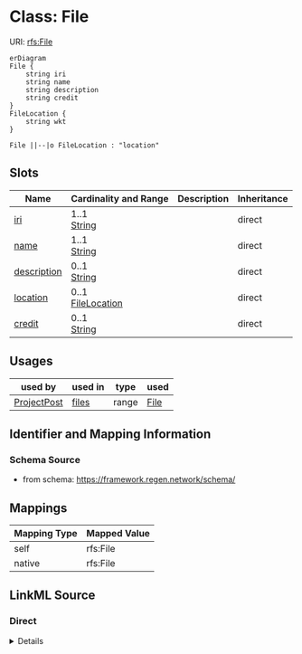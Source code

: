 

# Class: File



URI: [rfs:File](https://framework.regen.network/schema/File)



```mermaid
erDiagram
File {
    string iri  
    string name  
    string description  
    string credit  
}
FileLocation {
    string wkt  
}

File ||--|o FileLocation : "location"

```



<!-- no inheritance hierarchy -->


## Slots

| Name | Cardinality and Range | Description | Inheritance |
| ---  | --- | --- | --- |
| [iri](iri.md) | 1..1 <br/> [String](String.md) |  | direct |
| [name](name.md) | 1..1 <br/> [String](String.md) |  | direct |
| [description](description.md) | 0..1 <br/> [String](String.md) |  | direct |
| [location](location.md) | 0..1 <br/> [FileLocation](FileLocation.md) |  | direct |
| [credit](credit.md) | 0..1 <br/> [String](String.md) |  | direct |





## Usages

| used by | used in | type | used |
| ---  | --- | --- | --- |
| [ProjectPost](ProjectPost.md) | [files](files.md) | range | [File](File.md) |






## Identifier and Mapping Information







### Schema Source


* from schema: https://framework.regen.network/schema/





## Mappings

| Mapping Type | Mapped Value |
| ---  | ---  |
| self | rfs:File |
| native | rfs:File |





## LinkML Source

<!-- TODO: investigate https://stackoverflow.com/questions/37606292/how-to-create-tabbed-code-blocks-in-mkdocs-or-sphinx -->

### Direct

<details>
```yaml
name: File
from_schema: https://framework.regen.network/schema/
attributes:
  iri:
    name: iri
    from_schema: https://framework.regen.network/schema/
    rank: 1000
    identifier: true
    domain_of:
    - File
    required: true
  name:
    name: name
    from_schema: https://framework.regen.network/schema/
    slot_uri: dcterms:title
    domain_of:
    - ProjectInfo
    - ProjectRole
    - Organization
    - File
    - AdministrativeArea
    required: true
  description:
    name: description
    from_schema: https://framework.regen.network/schema/
    slot_uri: dcterms:description
    domain_of:
    - ProjectInfo
    - ProjectRole
    - Organization
    - File
  location:
    name: location
    from_schema: https://framework.regen.network/schema/
    slot_uri: geo:hasGeometry
    domain_of:
    - ProjectInfo
    - File
    range: FileLocation
  credit:
    name: credit
    from_schema: https://framework.regen.network/schema/
    rank: 1000
    slot_uri: dcterms:creator
    domain_of:
    - File

```
</details>

### Induced

<details>
```yaml
name: File
from_schema: https://framework.regen.network/schema/
attributes:
  iri:
    name: iri
    from_schema: https://framework.regen.network/schema/
    rank: 1000
    identifier: true
    alias: iri
    owner: File
    domain_of:
    - File
    range: string
    required: true
  name:
    name: name
    from_schema: https://framework.regen.network/schema/
    slot_uri: dcterms:title
    alias: name
    owner: File
    domain_of:
    - ProjectInfo
    - ProjectRole
    - Organization
    - File
    - AdministrativeArea
    range: string
    required: true
  description:
    name: description
    from_schema: https://framework.regen.network/schema/
    slot_uri: dcterms:description
    alias: description
    owner: File
    domain_of:
    - ProjectInfo
    - ProjectRole
    - Organization
    - File
    range: string
  location:
    name: location
    from_schema: https://framework.regen.network/schema/
    slot_uri: geo:hasGeometry
    alias: location
    owner: File
    domain_of:
    - ProjectInfo
    - File
    range: FileLocation
  credit:
    name: credit
    from_schema: https://framework.regen.network/schema/
    rank: 1000
    slot_uri: dcterms:creator
    alias: credit
    owner: File
    domain_of:
    - File
    range: string

```
</details>